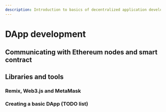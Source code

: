 ```yaml
---
description: Introduction to basics of decentralized application development
---
```


# DApp development

## Communicating with Ethereum nodes and smart contract

## Libraries and tools

### Remix, Web3.js and MetaMask

### Creating a basic DApp \(TODO list\)

